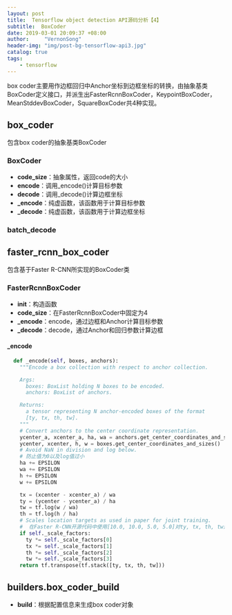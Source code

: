```yaml
---
layout: post
title:  Tensorflow object detection API源码分析【4】
subtitle:  BoxCoder
date: 2019-03-01 20:09:37 +08:00
author:     "VernonSong"
header-img: "img/post-bg-tensorflow-api3.jpg"
catalog: true
tags:
    - tensorflow
---
```


box coder主要用作边框回归中Anchor坐标到边框坐标的转换，由抽象基类BoxCoder定义接口，并派生出FasterRcnnBoxCoder，KeypointBoxCoder，MeanStddevBoxCoder，SquareBoxCoder共4种实现。

## box_coder
包含box coder的抽象基类BoxCoder

### BoxCoder
- **code_size**：抽象属性，返回code的大小
- **encode**：调用_encode()计算目标参数
- **decode**：调用_decode()计算边框坐标
- **_encode**：纯虚函数，该函数用于计算目标参数
- **_decode**：纯虚函数，该函数用于计算边框坐标

### batch_decode

## faster_rcnn_box_coder
包含基于Faster R-CNN所实现的BoxCoder类

### FasterRcnnBoxCoder

- **__init__**：构造函数
- **code_size**：在FasterRcnnBoxCoder中固定为4
- **_encode**：encode，通过边框和Anchor计算目标参数
- **_decode**：decode，通过Anchor和回归参数计算边框

#### _encode
```python
  def _encode(self, boxes, anchors):
    """Encode a box collection with respect to anchor collection.

    Args:
      boxes: BoxList holding N boxes to be encoded.
      anchors: BoxList of anchors.

    Returns:
      a tensor representing N anchor-encoded boxes of the format
      [ty, tx, th, tw].
    """
    # Convert anchors to the center coordinate representation.
    ycenter_a, xcenter_a, ha, wa = anchors.get_center_coordinates_and_sizes()
    ycenter, xcenter, h, w = boxes.get_center_coordinates_and_sizes()
    # Avoid NaN in division and log below.
    # 防止值为0以及log值过小
    ha += EPSILON
    wa += EPSILON
    h += EPSILON
    w += EPSILON

    tx = (xcenter - xcenter_a) / wa
    ty = (ycenter - ycenter_a) / ha
    tw = tf.log(w / wa)
    th = tf.log(h / ha)
    # Scales location targets as used in paper for joint training.
    #  在Faster R-CNN开源代码中使用[10.0, 10.0, 5.0, 5.0]对ty, tx, th, tw进行缩放
    if self._scale_factors:
      ty *= self._scale_factors[0]
      tx *= self._scale_factors[1]
      th *= self._scale_factors[2]
      tw *= self._scale_factors[3]
    return tf.transpose(tf.stack([ty, tx, th, tw]))
```

## builders.box_coder_build
- **build**：根据配置信息来生成box coder对象





